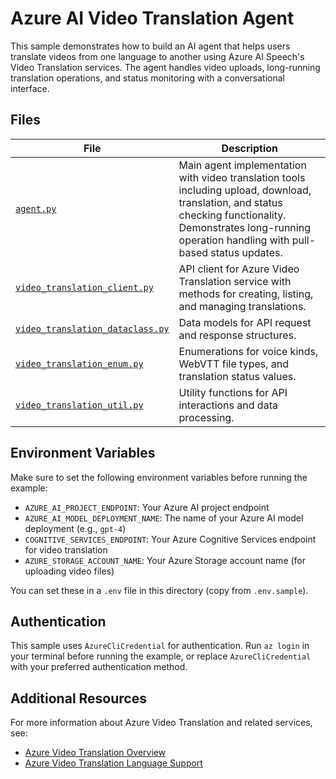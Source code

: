 # Azure AI Video Translation Agent

This sample demonstrates how to build an AI agent that helps users translate videos from one language to another using Azure AI Speech's Video Translation services. The agent handles video uploads, long-running translation operations, and status monitoring with a conversational interface.

## Files

| File | Description |
|------|-------------|
| [`agent.py`](agent.py) | Main agent implementation with video translation tools including upload, download, translation, and status checking functionality. Demonstrates long-running operation handling with pull-based status updates. |
| [`video_translation_client.py`](video_translation_client.py) | API client for Azure Video Translation service with methods for creating, listing, and managing translations. |
| [`video_translation_dataclass.py`](video_translation_dataclass.py) | Data models for API request and response structures. |
| [`video_translation_enum.py`](video_translation_enum.py) | Enumerations for voice kinds, WebVTT file types, and translation status values. |
| [`video_translation_util.py`](video_translation_util.py) | Utility functions for API interactions and data processing. |

## Environment Variables

Make sure to set the following environment variables before running the example:

- `AZURE_AI_PROJECT_ENDPOINT`: Your Azure AI project endpoint
- `AZURE_AI_MODEL_DEPLOYMENT_NAME`: The name of your Azure AI model deployment (e.g., `gpt-4`)
- `COGNITIVE_SERVICES_ENDPOINT`: Your Azure Cognitive Services endpoint for video translation
- `AZURE_STORAGE_ACCOUNT_NAME`: Your Azure Storage account name (for uploading video files)

You can set these in a `.env` file in this directory (copy from `.env.sample`).

## Authentication

This sample uses `AzureCliCredential` for authentication. Run `az login` in your terminal before running the example, or replace `AzureCliCredential` with your preferred authentication method.

## Additional Resources

For more information about Azure Video Translation and related services, see:
- [Azure Video Translation Overview](https://learn.microsoft.com/azure/ai-services/speech-service/video-translation-overview)
- [Azure Video Translation Language Support](https://learn.microsoft.com/azure/ai-services/speech-service/language-support?tabs=video-translation)